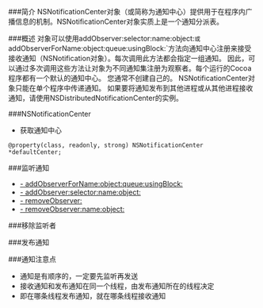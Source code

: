 ###简介
NSNotificationCenter对象（或简称为通知中心）提供用于在程序内广播信息的机制。NSNotificationCenter对象实质上是一个通知分派表。

###概述
对象可以使用addObserver:selector:name:object:`或`addObserverForName:object:queue:usingBlock:`方法向通知中心注册来接受接收通知（NSNotification对象）。每次调用此方法都会指定一组通知。 因此，可以通过多次调用这些方法让对象为不同通知集注册为观察者。每个运行的Cocoa程序都有一个默认的通知中心。 您通常不创建自己的。 NSNotificationCenter对象只能在单个程序中传递通知。 如果要将通知发布到其他进程或从其他进程接收通知，请使用NSDistributedNotificationCenter的实例。

###NSNotificationCenter
- 获取通知中心
```
@property(class, readonly, strong) NSNotificationCenter *defaultCenter;
```

###监听通知
- [\- addObserverForName:object:queue:usingBlock:](./监听者管理.md#m1)
- [\- addObserver:selector:name:object:](./监听者管理.md#m2)
- [\- removeObserver:](./监听者管理.md#m3)
- [\- removeObserver:name:object:](./监听者管理.md#m4)


###移除监听者

###发布通知

###通知注意点
- 通知是有顺序的，一定要先监听再发送
- 接收通知和发布通知在同一个线程，由发布通知所在的线程决定
- 即在哪条线程发布通知，就在哪条线程接收通知
